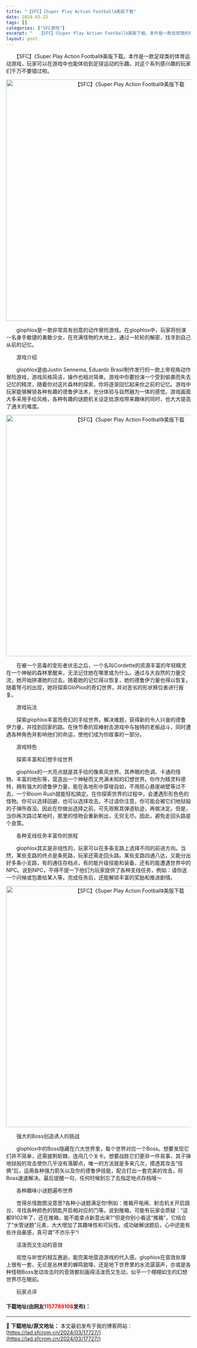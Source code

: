 ```yaml
---
title: "【SFC】《Super Play Action Football》美版下载"
date: 2024-03-25
tags: []
categories: ["SFC游戏"]
excerpt: "　　【SFC】《Super Play Action Football》美版下载。本作是一款足球类的体育运动游戏，玩家可以在游戏中也能体验到足球运动的乐趣。对这个系列感兴趣的玩家们千万不要错过啦。 　　glophlox是一款非常具有创意的动作冒险游戏。在glophlox中，玩家将扮演一名身手敏捷的勇敢&hellip;"
layout: post
---
```


 <p>　　【SFC】《Super Play Action Football》美版下载。本作是一款足球类的体育运动游戏，玩家可以在游戏中也能体验到足球运动的乐趣。对这个系列感兴趣的玩家们千万不要错过啦。</p> <p align="center"><img align="" border="0" src="https://lad.sfcrom.cn/wp-content/uploads/2024/03/20240325_6600d2f9b41c6.png" width="658" alt="【SFC】《Super Play Action Football》美版下载" /></p> <p>　　glophlox是一款非常具有创意的动作冒险游戏。在glophlox中，玩家将扮演一名身手敏捷的勇敢少女，在充满怪物的大地上，通过一轮轮的解密，找寻到自己从前的记忆。</p> <p>　　游戏介绍</p> <p>　　glophlox是由Justin Sennema, Eduardo Brasil制作发行的一款上帝视角动作冒险游戏，游戏风格简洁，操作也相对简单。游戏中你要扮演一个受到偷袭而失去记忆的精灵，随着你对这片森林的探索，你将逐渐回忆起来你之前的记忆。游戏中玩家能够解锁各种有趣的德鲁伊法术，充分体验与自然融为一体的感觉。游戏画面大多采用手绘风格，各种有趣的谜题机关设定给游戏带来趣味的同时，也大大提高了通关的难度。</p> <p align="center"><img align="" border="0" src="https://lad.sfcrom.cn/wp-content/uploads/2024/03/20240325_6600d2fabebd6.png" width="658" alt="【SFC】《Super Play Action Football》美版下载" /></p> <p>　　在被一个恶毒的变形者伏击之后，一个名叫Cordette的资源丰富的年轻精灵在一个神秘的森林里醒来，无法记住她在哪里或为什么。通过与大自然的力量交流，她开始拼凑她的过去。随着她的记忆得以恢复，她的德鲁伊力量也得以恢复。随着弩弓的出现，她将探索Gl&ouml;Plox的奇幻世界，并对恶劣的形状移位者进行报复。</p> <p>　　游戏玩法</p> <p>　　探索glophlox丰富而奇幻的手绘世界。解决难题，获得新的令人兴奋的德鲁伊力量，并找到回家的路。在快节奏的双棒射击游戏中与独特的老板战斗，同时遭遇各种角色并影响他们的命运，使他们成为你故事的一部分。</p> <p>　　游戏特色</p> <p>　　探索丰富和幻想手绘世界</p> <p>　　glophlox的一大亮点就是其手绘的像素风世界。其养眼的色调、卡通的怪物、丰富的地形等，营造出一个神秘而又充满未知的幻想世界。你作为精灵科德特，拥有强大的德鲁伊力量，能在各地形中穿梭自如，不用担心悬崖峭壁等过不去，一个Bloom Rush就能轻松搞定。在你探索世界的过程中，会遭遇形形色色的怪物。你可以选择回避，也可以选择攻击。不过请你注意，你可能会被它们地狱般的子弹所吞没。因此在你做出选择之前，可先观察其弹道轨迹，再做决定。但是，当你再次路过某地时，那里的怪物会重新刷出，无穷无尽。因此，避免走回头路是个良策。</p> <p>　　各种支线任务丰富你的旅程</p> <p>　　glophlox其实是非线性的，玩家可以在多条支路上选择不同的前进方向。当然，某些支路的终点是条死路，玩家还需走回头路。某些支路四通八达，又能分出好多条小支路，有的通往存档点，有的能升级技能和装备，还有的能遭遇世界中的NPC。说到NPC，不得不提一下他们为玩家提供了各种支线任务，例如：请你送一个问候或包裹给某人等。完成任务后，还能解锁丰富的奖励和推进剧情。</p> <p align="center"><img align="" border="0" src="https://lad.sfcrom.cn/wp-content/uploads/2024/03/20240325_6600d2fbdf8b4.png" width="657" alt="【SFC】《Super Play Action Football》美版下载" /></p> <p>　　强大的Boss创造诱人的挑战</p> <p>　　glophlox中的Boss隐藏在六大世界里，每个世界对应一个Boss。想要发现它们并不简单，还需披荆斩棘，连闯几个关卡。想要战胜它们更非一件易事，其子弹地狱般的攻击使你几乎没有落脚点，唯一的方法就是多来几次，摸透其攻击&ldquo;伎俩&rdquo;后，运用各种强力箭矢以及你的德鲁伊技能，配合打出一套完美的攻击，将Boss速速解决。最后提醒一句，任何时候别忘了去指定地点存档哦～</p> <p>　　各种趣味小谜题遍布世界</p> <p>　　觉得杀怪跑图没意思?各种小谜题满足你!例如：推箱开电闸、射击机关开启跳台、寻找各种颜色的钥匙开启相对应的门等。说到推箱，可能有玩家会质疑：&ldquo;这都9102年了，还在推箱，能不能拿点新意出来?&rdquo;但是你别小看这&ldquo;推箱&rdquo;，它结合了&ldquo;水管谜题&rdquo;元素，大大增加了其趣味性和可玩性。成功破解谜题后，心中还能有些许自豪感，真可谓&ldquo;不亦乐乎&rdquo;!</p> <p>　　活泼而又生动的音效</p> <p>　　视觉与听觉的相互邂逅，能完美地营造游戏的代入感。glophlox在音效处理上很有一套，无论是丛林里的蝉鸣狼嚎，还是地下世界里的水流潺潺声，亦或是各种怪物Boss发动攻击时的音效都刻画得活泼而又生动，似乎一个栩栩如生的幻想世界尽在眼前。</p> <p>　　玩家点评</p> <p><h4>下载地址(由网友<font color="red">1157789108</font>发布)：</h4></p> 

---
📖 **下载地址/原文地址：** 本文最初发布于我的博客网站：[https://lad.sfcrom.cn/2024/03/17727/](https://lad.sfcrom.cn/2024/03/17727/)
